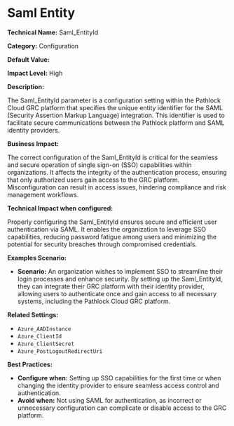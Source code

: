 # Saml Entity

**Technical Name:** Saml_EntityId

**Category:** Configuration

**Default Value:**

**Impact Level:** High

**Description:**

The Saml_EntityId parameter is a configuration setting within the Pathlock Cloud GRC platform that specifies the unique entity identifier for the SAML (Security Assertion Markup Language) integration. This identifier is used to facilitate secure communications between the Pathlock platform and SAML identity providers.

**Business Impact:**

The correct configuration of the Saml_EntityId is critical for the seamless and secure operation of single sign-on (SSO) capabilities within organizations. It affects the integrity of the authentication process, ensuring that only authorized users gain access to the GRC platform. Misconfiguration can result in access issues, hindering compliance and risk management workflows.

**Technical Impact when configured:**

Properly configuring the Saml_EntityId ensures secure and efficient user authentication via SAML. It enables the organization to leverage SSO capabilities, reducing password fatigue among users and minimizing the potential for security breaches through compromised credentials.

**Examples Scenario:**

- **Scenario:** An organization wishes to implement SSO to streamline their login processes and enhance security. By setting up the Saml_EntityId, they can integrate their GRC platform with their identity provider, allowing users to authenticate once and gain access to all necessary systems, including the Pathlock Cloud GRC platform.

**Related Settings:**

- `Azure_AADInstance`
- `Azure_ClientId`
- `Azure_ClientSecret`
- `Azure_PostLogoutRedirectUri`

**Best Practices:** 

- **Configure when:** Setting up SSO capabilities for the first time or when changing the identity provider to ensure seamless access control and authentication.
- **Avoid when:** Not using SAML for authentication, as incorrect or unnecessary configuration can complicate or disable access to the GRC platform.